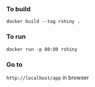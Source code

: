 ### To build
```docker build --tag rshiny .```

### To run
```docker run -p 80:80 rshiny```

### Go to
```http://localhost/app``` in browser
